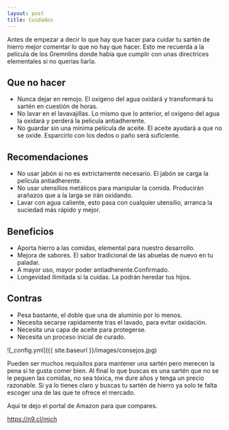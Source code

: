 ```yaml
---
layout: post
title: Cuidados
---
```

Antes de empezar a decir lo que hay que hacer para cuidar tu sartén de hierro mejor comentar lo que no hay que hacer. Esto me recuerda a la película de los Gremnlins donde había que cumplir con unas directrices elementales si no querias liarla.

## Que no hacer
* Nunca dejar en remojo. El oxígeno del agua oxidará y transformará tu sartén en cuestión de horas.
* No lavar en el lavavajillas. Lo mismo que lo anterior, el oxígeno del agua la oxidará y perderá la pelicula antiadherente.
* No guardar sin una mínima película de aceite. El aceite ayudará a que no se oxide. Esparcirlo con los dedos o paño será suficiente.

## Recomendaciones
* No usar jabón si no es extrictamente necesario. El jabón se carga la película antiadherente.
* No usar utensilios metálicos para manipular la comida. Producirán arañazos que a la larga se irán oxidando.
* Lavar con agua caliente, esto pasa con cualquier utensilio, arranca la suciedad más rápido y mejor. 

## Beneficios

* Aporta hierro a las comidas, elemental para nuestro desarrollo.
* Mejora de sabores. El sabor tradicional de las abuelas de nuevo en tu paladar.
* A mayor uso, mayor poder antiadherente.Confirmado.
* Longevidad ilimitada si la cuidas. La podrán heredar tus hijos.

## Contras

* Pesa bastante, el doble que una de aluminio por lo menos.
* Necesita secarse rapidamente tras el lavado, para evitar oxidación.
* Necesita una capa de aceite para protegerse.
* Necesita un proceso inicial de curado.

![_config.yml]({{ site.baseurl }}/images/consejos.jpg)


Pueden ser muchos requisitos para mantener una sartén pero merecen la pena si te gusta comer bien. Al final lo que buscas es una sartén que no se le peguen las comidas, no sea tóxica, me dure años y tenga un precio razonable. Si ya lo tienes claro y buscas tu sartén de hierro ya solo te falta escoger una de las que te ofrece el mercado.

Aqui te dejo el portal de Amazon para que compares.

https://n9.cl/mjch

